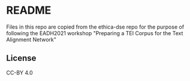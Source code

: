 # README

Files in this repo are copied from the ethica-dse repo for the purpose of following the EADH2021 workshop "Preparing a TEI Corpus for the Text Alignment Network"

## License

CC-BY 4.0
